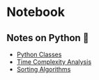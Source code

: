 # Notebook

## Notes on Python :snake:

- [Python Classes](https://github.com/kana800/Side-Projects/blob/master/Notes/Python_Class.ipynb)
- [Time Complexity Analysis](https://github.com/kana800/Side-Projects/blob/master/Notes/Time%20Complexity%20Analysis.ipynb)
- [Sorting Algorithms](https://github.com/kana800/Side-Projects/blob/master/Notes/sorting%20algorithms%20%5Bpython%5D.ipynb)
